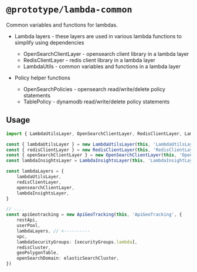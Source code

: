 # `@prototype/lambda-common`

Common variables and functions for lambdas.

* Lambda layers - these layers are used in various lambda functions to simplify using dependencies
  * OpenSearchClientLayer - opensearch client library in a lambda layer
  * RedisClientLayer - redis client library in a lambda layer
  * LambdaUtils - common variables and functions in a lambda layer

* Policy helper functions
  * OpenSearchPolicies - opensearch read/write/delete policy statements
  * TablePolicy - dynamodb read/write/delete policy statements

## Usage

```ts
import { LambdaUtilsLayer, OpenSearchClientLayer, RedisClientLayer, LambdaInsightsLayer } from '@prototype/lambda-common'

const { lambdaUtilsLayer } = new LambdaUtilsLayer(this, 'LambdaUtilsLayer', {})
const { redisClientLayer } = new RedisClientLayer(this, 'RedisClientLayer', {})
const { openSearchClientLayer } = new OpenSearchClientLayer(this, 'OpenSearchClientLayer', {})
const lambdaInsightsLayer = LambdaInsightsLayer(this, 'LambdaInsightLayer')

const lambdaLayers = {
    lambdaUtilsLayer,
    redisClientLayer,
    opensearchClientLayer,
    lambdaInsightsLayer,
}

// ....
const apiGeotracking = new ApiGeoTracking(this, 'ApiGeoTracking', {
    restApi,
    userPool,
    lambdaLayers, // <----------
    vpc,
    lambdaSecurityGroups: [securityGroups.lambda],
    redisCluster,
    geoPolygonTable,
    openSearchDomain: elasticSearchCluster,
})

```
